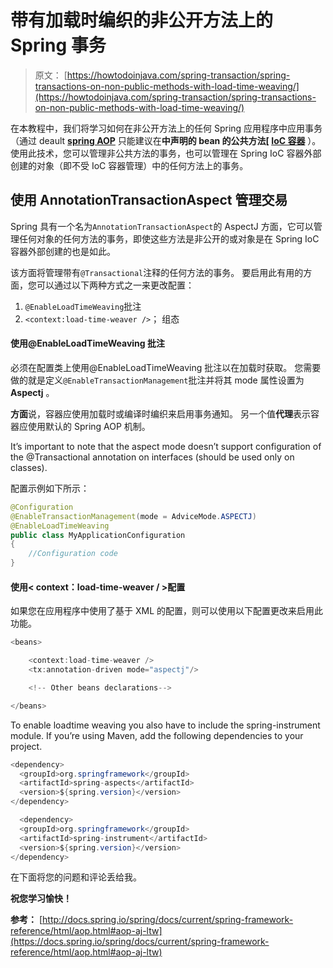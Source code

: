 # 带有加载时编织的非公开方法上的 Spring 事务

> 原文： [https://howtodoinjava.com/spring-transaction/spring-transactions-on-non-public-methods-with-load-time-weaving/](https://howtodoinjava.com/spring-transaction/spring-transactions-on-non-public-methods-with-load-time-weaving/)

在本教程中，我们将学习如何在非公开方法上的任何 Spring 应用程序中应用事务（通过 deault [**spring AOP**](//howtodoinjava.com/spring/spring-aop/top-spring-aop-interview-questions-with-answers/) 只能建议在**中声明的 bean 的公共方法[ [IoC 容器](//howtodoinjava.com/spring/spring-core/different-spring-3-ioc-containers-with-example/)** ）。 使用此技术，您可以管理非公共方法的事务，也可以管理在 Spring IoC 容器外部创建的对象（即不受 IoC 容器管理）中的任何方法上的事务。

## 使用 AnnotationTransactionAspect 管理交易

Spring 具有一个名为`AnnotationTransactionAspect`的 AspectJ 方面，它可以管理任何对象的任何方法的事务，即使这些方法是非公开的或对象是在 Spring IoC 容器外部创建的也是如此。

该方面将管理带有`@Transactional`注释的任何方法的事务。 要启用此有用的方面，您可以通过以下两种方式之一来更改配置：

1.  `@EnableLoadTimeWeaving`批注
2.  `<context:load-time-weaver />`； 组态

#### 使用@EnableLoadTimeWeaving 批注

必须在配置类上使用@EnableLoadTimeWeaving 批注以在加载时获取。 您需要做的就是定义`@EnableTransactionManagement`批注并将其 mode 属性设置为 **Aspectj** 。

**方面**说，容器应使用加载时或编译时编织来启用事务通知。 另一个值**代理**表示容器应使用默认的 Spring AOP 机制。

It’s important to note that the aspect mode doesn’t support configuration of the @Transactional annotation on interfaces (should be used only on classes).

配置示例如下所示：

```java
@Configuration
@EnableTransactionManagement(mode = AdviceMode.ASPECTJ)
@EnableLoadTimeWeaving
public class MyApplicationConfiguration 
{ 
	//Configuration code
}

```

#### 使用&lt; context：load-time-weaver / &gt;配置

如果您在应用程序中使用了基于 XML 的配置，则可以使用以下配置更改来启用此功能。

```java
<beans>

    <context:load-time-weaver />
    <tx:annotation-driven mode="aspectj"/>  

    <!-- Other beans declarations-->

</beans>

```

To enable loadtime weaving you also have to include the spring-instrument module. If you’re using Maven, add the following dependencies to your project.

```java
<dependency>
  <groupId>org.springframework</groupId>
  <artifactId>spring-aspects</artifactId>
  <version>${spring.version}</version>
</dependency>

  <dependency>
  <groupId>org.springframework</groupId>
  <artifactId>spring-instrument</artifactId>
  <version>${spring.version}</version>
</dependency>

```

在下面将您的问题和评论丢给我。

**祝您学习愉快！**

**参考：** [http://docs.spring.io/spring/docs/current/spring-framework-reference/html/aop.html#aop-aj-ltw](https://docs.spring.io/spring/docs/current/spring-framework-reference/html/aop.html#aop-aj-ltw)